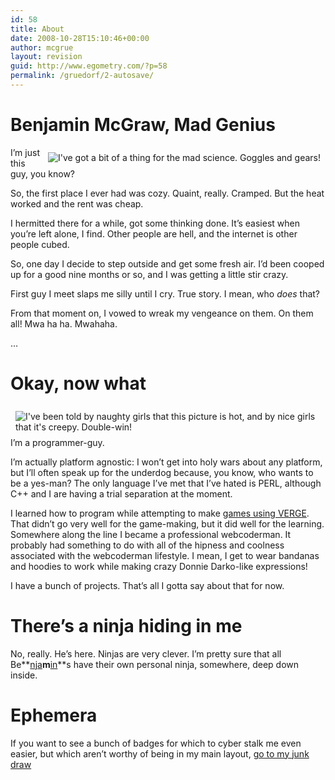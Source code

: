 ```yaml
---
id: 58
title: About
date: 2008-10-28T15:10:46+00:00
author: mcgrue
layout: revision
guid: http://www.egometry.com/?p=58
permalink: /gruedorf/2-autosave/
---
```

# Benjamin McGraw, Mad Genius

<img src="/img/pics/ben_mad.jpg" alt="I've got a bit of a thing for the mad science. Goggles and gears!" border="0" style="float: right; padding: 8px;" /> 

I&#8217;m just this guy, you know?

So, the first place I ever had was cozy. Quaint, really. Cramped. But the heat worked and the rent was cheap.

I hermitted there for a while, got some thinking done. It&#8217;s easiest when you&#8217;re left alone, I find. Other people are hell, and the internet is other people cubed.

So, one day I decide to step outside and get some fresh air. I&#8217;d been cooped up for a good nine months or so, and I was getting a little stir crazy.

First guy I meet slaps me silly until I cry. True story. I mean, who _does_ that?

From that moment on, I vowed to wreak my vengeance on them. On them all! Mwa ha ha. Mwahaha.

&#8230;

# Okay, now what

<img src="/img/pics/creepy_ben.jpg" alt="I've been told by naughty girls that this picture is hot, and by nice girls that it's creepy. Double-win!" border="0" style="float: left; padding: 8px;" /> 

I&#8217;m a programmer-guy.

I&#8217;m actually platform agnostic: I won&#8217;t get into holy wars about any platform, but I&#8217;ll often speak up for the underdog because, you know, who wants to be a yes-man? The only language I&#8217;ve met that I&#8217;ve hated is PERL, although C++ and I are having a trial separation at the moment.

I learned how to program while attempting to make <a href=http://www.verge-rpg.com/>games using VERGE</a>. That didn&#8217;t go very well for the game-making, but it did well for the learning. Somewhere along the line I became a professional webcoderman. It probably had something to do with all of the hipness and coolness associated with the webcoderman lifestyle. I mean, I get to wear bandanas and hoodies to work while making crazy Donnie Darko-like expressions!

I have a bunch of projects. That&#8217;s all I gotta say about that for now.

# There&#8217;s a ninja hiding in me

No, really. He&#8217;s here. Ninjas are very clever. I&#8217;m pretty sure that all Be**<u>nja</u>**m**<u>in</u>**s have their own personal ninja, somewhere, deep down inside.

# Ephemera

If you want to see a bunch of badges for which to cyber stalk me even easier, but which aren&#8217;t worthy of being in my main layout, <a href=http://www.egometry.com/about/ephemera-misce…era-ad-nauseumephemera-miscellany-et-cetera-et-cetera-ad-nauseum/>go to my junk draw